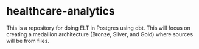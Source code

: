 # healthcare-analytics
This is a repository for doing ELT in Postgres using dbt. This will focus on creating a medallion architecture (Bronze, Silver, and Gold) where sources will be from files.
